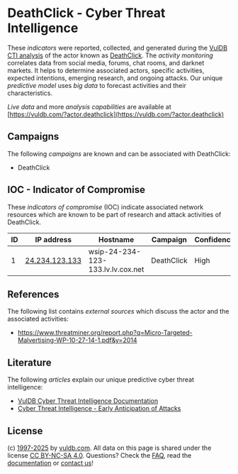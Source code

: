 # DeathClick - Cyber Threat Intelligence

These _indicators_ were reported, collected, and generated during the [VulDB CTI analysis](https://vuldb.com/?kb.cti) of the actor known as [DeathClick](https://vuldb.com/?actor.deathclick). The _activity monitoring_ correlates data from social media, forums, chat rooms, and darknet markets. It helps to determine associated actors, specific activities, expected intentions, emerging research, and ongoing attacks. Our unique _predictive model_ uses _big data_ to forecast activities and their characteristics.

_Live data_ and more _analysis capabilities_ are available at [https://vuldb.com/?actor.deathclick](https://vuldb.com/?actor.deathclick)

## Campaigns

The following _campaigns_ are known and can be associated with DeathClick:

* DeathClick

## IOC - Indicator of Compromise

These _indicators of compromise_ (IOC) indicate associated network resources which are known to be part of research and attack activities of DeathClick.

ID | IP address | Hostname | Campaign | Confidence
-- | ---------- | -------- | -------- | ----------
1 | [24.234.123.133](https://vuldb.com/?ip.24.234.123.133) | wsip-24-234-123-133.lv.lv.cox.net | DeathClick | High

## References

The following list contains _external sources_ which discuss the actor and the associated activities:

* https://www.threatminer.org/report.php?q=Micro-Targeted-Malvertising-WP-10-27-14-1.pdf&y=2014

## Literature

The following _articles_ explain our unique predictive cyber threat intelligence:

* [VulDB Cyber Threat Intelligence Documentation](https://vuldb.com/?kb.cti)
* [Cyber Threat Intelligence - Early Anticipation of Attacks](https://www.scip.ch/en/?labs.20201022)

## License

(c) [1997-2025](https://vuldb.com/?kb.changelog) by [vuldb.com](https://vuldb.com/?kb.about). All data on this page is shared under the license [CC BY-NC-SA 4.0](https://creativecommons.org/licenses/by-nc-sa/4.0/). Questions? Check the [FAQ](https://vuldb.com/?kb.faq), read the [documentation](https://vuldb.com/?kb) or [contact us](https://vuldb.com/?contact)!
